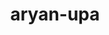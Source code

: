 ---
title: aryan-upa
github: https://github.com/aryan-upa
mode: dark
transition: 3s
archetype:
- Cool Banner
- Little Bit of Everything
---